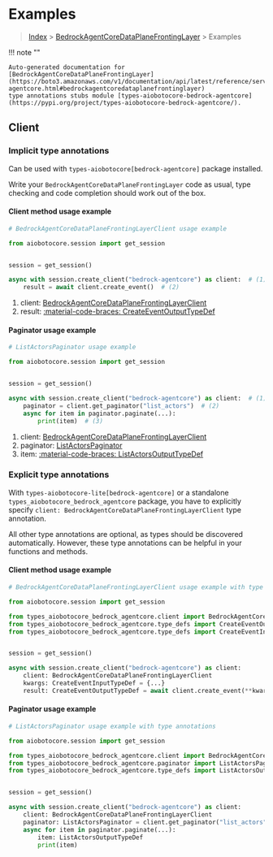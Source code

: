 # Examples

> [Index](../README.md) > [BedrockAgentCoreDataPlaneFrontingLayer](./README.md) > Examples

!!! note ""

    Auto-generated documentation for [BedrockAgentCoreDataPlaneFrontingLayer](https://boto3.amazonaws.com/v1/documentation/api/latest/reference/services/bedrock-agentcore.html#bedrockagentcoredataplanefrontinglayer)
    type annotations stubs module [types-aiobotocore-bedrock-agentcore](https://pypi.org/project/types-aiobotocore-bedrock-agentcore/).

## Client

### Implicit type annotations

Can be used with `types-aiobotocore[bedrock-agentcore]` package installed.

Write your `BedrockAgentCoreDataPlaneFrontingLayer` code as usual,
type checking and code completion should work out of the box.



#### Client method usage example

```python
# BedrockAgentCoreDataPlaneFrontingLayerClient usage example

from aiobotocore.session import get_session


session = get_session()

async with session.create_client("bedrock-agentcore") as client:  # (1)
    result = await client.create_event()  # (2)
```

1. client: [BedrockAgentCoreDataPlaneFrontingLayerClient](./client.md)
2. result: [:material-code-braces: CreateEventOutputTypeDef](./type_defs.md#createeventoutputtypedef)



#### Paginator usage example

```python
# ListActorsPaginator usage example

from aiobotocore.session import get_session


session = get_session()

async with session.create_client("bedrock-agentcore") as client:  # (1)
    paginator = client.get_paginator("list_actors")  # (2)
    async for item in paginator.paginate(...):
        print(item)  # (3)
```

1. client: [BedrockAgentCoreDataPlaneFrontingLayerClient](./client.md)
2. paginator: [ListActorsPaginator](./paginators.md#listactorspaginator)
3. item: [:material-code-braces: ListActorsOutputTypeDef](./type_defs.md#listactorsoutputtypedef)




### Explicit type annotations

With `types-aiobotocore-lite[bedrock-agentcore]`
or a standalone `types_aiobotocore_bedrock_agentcore` package, you have to explicitly specify
`client: BedrockAgentCoreDataPlaneFrontingLayerClient` type annotation.

All other type annotations are optional, as types should be discovered automatically.
However, these type annotations can be helpful in your functions and methods.


#### Client method usage example

```python
# BedrockAgentCoreDataPlaneFrontingLayerClient usage example with type annotations

from aiobotocore.session import get_session

from types_aiobotocore_bedrock_agentcore.client import BedrockAgentCoreDataPlaneFrontingLayerClient
from types_aiobotocore_bedrock_agentcore.type_defs import CreateEventOutputTypeDef
from types_aiobotocore_bedrock_agentcore.type_defs import CreateEventInputTypeDef


session = get_session()

async with session.create_client("bedrock-agentcore") as client:
    client: BedrockAgentCoreDataPlaneFrontingLayerClient
    kwargs: CreateEventInputTypeDef = {...}
    result: CreateEventOutputTypeDef = await client.create_event(**kwargs)
```



#### Paginator usage example

```python
# ListActorsPaginator usage example with type annotations

from aiobotocore.session import get_session

from types_aiobotocore_bedrock_agentcore.client import BedrockAgentCoreDataPlaneFrontingLayerClient
from types_aiobotocore_bedrock_agentcore.paginator import ListActorsPaginator
from types_aiobotocore_bedrock_agentcore.type_defs import ListActorsOutputTypeDef


session = get_session()

async with session.create_client("bedrock-agentcore") as client:
    client: BedrockAgentCoreDataPlaneFrontingLayerClient
    paginator: ListActorsPaginator = client.get_paginator("list_actors")
    async for item in paginator.paginate(...):
        item: ListActorsOutputTypeDef
        print(item)
```



